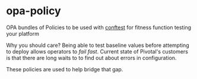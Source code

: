 # opa-policy
OPA bundles of Policies to be used with [conftest](https://github.com/instrumenta/conftest) for fitness function testing your platform

Why you should care? Being able to test baseline values before attempting to deploy allows operators to *fail fast*. Current state of Pivotal's customers is that there are long waits to to find out about errors in configuration. 

These policies are used to help bridge that gap.